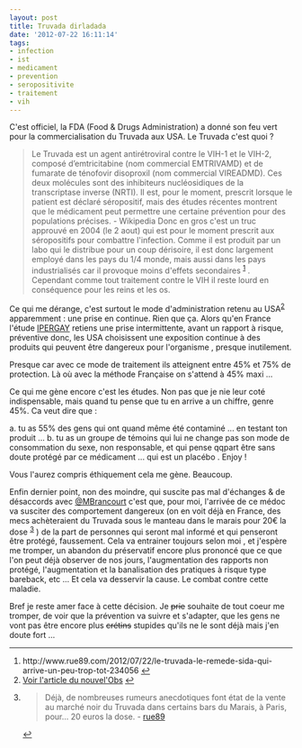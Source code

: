 ```yaml
---
layout: post
title: Truvada dirladada
date: '2012-07-22 16:11:14'
tags:
- infection
- ist
- medicament
- prevention
- seropositivite
- traitement
- vih
---
```


C'est officiel, la FDA (Food &amp; Drugs Administration) a donné son feu vert pour la commercialisation du Truvada aux USA. Le Truvada c'est quoi ?

<blockquote>
  <p>Le Truvada est un agent antirétroviral contre le VIH-1 et le VIH-2, composé d’emtricitabine (nom commercial EMTRIVAMD) et de fumarate de ténofovir disoproxil (nom commercial VIREADMD). Ces deux molécules sont des inhibiteurs nucléosidiques de la transcriptase inverse (NRTI). Il est, pour le moment, prescrit lorsque le patient est déclaré séropositif, mais des études récentes montrent que le médicament peut permettre une certaine prévention pour des populations précises.
  - Wikipedia
  <!--more-->
  Donc en gros c'est un truc approuvé en 2004 (le 2 aout) qui est pour le moment prescrit aux séropositifs pour combattre l'infection. Comme il est produit par un labo qui le distribue pour un coup dérisoire, il est donc largement employé dans les pays du 1/4 monde, mais aussi dans les pays industrialisés car il provoque moins d'effets secondaires <sup id="fnref:1"><a href="#fn:1" rel="footnote">1</a></sup> . Cependant comme tout traitement contre le VIH il reste lourd en conséquence pour les reins et les os.</p>
</blockquote>

Ce qui me dérange, c'est surtout le mode d'administration retenu au USA<sup id="fnref:2"><a href="#fn:2" rel="footnote">2</a></sup> apparemment : une prise en continue. Rien que ça. Alors qu'en France l'étude <a href="http://ipergay.fr">IPERGAY</a> retiens une prise intermittente, avant un rapport à risque, préventive donc, les USA choisissent une exposition continue à des produits qui peuvent être dangereux pour l'organisme , presque inutilement.

Presque car avec ce mode de traitement ils atteignent entre 45% et 75% de protection. Là où avec la méthode Française on s'attend à 45% maxi ...

Ce qui me gène encore c'est les études. Non pas que je nie leur coté indispensable, mais quand tu pense que tu en arrive a un chiffre, genre 45%. Ca veut dire que :

<p>a. tu as 55% des gens qui ont quand même été contaminé ... en testant ton produit ...
b. tu as un groupe de témoins qui lui ne change pas son mode de consommation du sexe, non responsable, et qui pense qqpart être sans doute protégé par ce médicament ... qui est un placébo . Enjoy !</p>

Vous l'aurez compris éthiquement cela me gène. Beaucoup.

Enfin dernier point, non des moindre, qui suscite pas mal d'échanges &amp; de désaccords avec <a href="https://twitter.com/MBrancourt">@MBrancourt</a> c'est que, pour moi, l'arrivée de ce médoc va susciter des comportement dangereux (on en voit déjà en France, des mecs achèteraient du Truvada sous le manteau dans le marais pour 20€ la dose <sup id="fnref:3"><a href="#fn:3" rel="footnote">3</a></sup> ) de la part de personnes qui seront mal informé et qui penseront être protégé, faussement. Cela va entrainer toujours selon moi , et j'espère me tromper, un abandon du préservatif encore plus prononcé que ce que l'on peut déjà observer de nos jours, l'augmentation des rapports non protégé, l'augmentation et la banalisation des pratiques à risque type bareback, etc ... Et cela va desservir la cause. Le combat contre cette maladie.

Bref je reste amer face à cette décision. Je ~~prie~~ souhaite de tout coeur me tromper, de voir que la prévention va suivre et s'adapter, que les gens ne vont pas être encore plus ~~crétins~~ stupides qu'ils ne le sont déjà mais j'en doute fort ...

<div class="footnotes">
<hr />
<ol>

<li id="fn:1">
http://www.rue89.com/2012/07/22/le-truvada-le-remede-sida-qui-arrive-un-peu-trop-tot-234056&#160;<a href="#fnref:1" rev="footnote">&#8617;</a>
</li>

<li id="fn:2">
<a href="http://tempsreel.nouvelobs.com/societe/20120717.OBS7406/les-etats-unis-approuvent-le-1er-traitement-preventif-anti-sida.html">Voir l'article du nouvel'Obs</a>&#160;<a href="#fnref:2" rev="footnote">&#8617;</a>
</li>

<li id="fn:3">
<blockquote>
  <p>Déjà, de nombreuses rumeurs anecdotiques font état de la vente au marché noir du Truvada dans certains bars du Marais, à Paris, pour... 20 euros la dose.
  - <a href="http://www.rue89.com/2012/07/22/le-truvada-le-remede-sida-qui-arrive-un-peu-trop-tot-234056">rue89</a></p>
</blockquote>

<a href="#fnref:3" rev="footnote">&#8617;</a>
</li>

</ol>
</div>
